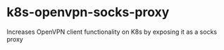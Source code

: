 # k8s-openvpn-socks-proxy
Increases OpenVPN client functionality on K8s by exposing it as a socks proxy
